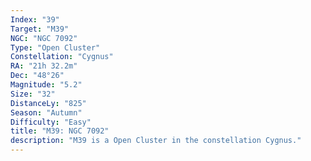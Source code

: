```yaml
---
Index: "39"
Target: "M39"
NGC: "NGC 7092"
Type: "Open Cluster"
Constellation: "Cygnus"
RA: "21h 32.2m"
Dec: "48°26"
Magnitude: "5.2"
Size: "32"
DistanceLy: "825"
Season: "Autumn"
Difficulty: "Easy"
title: "M39: NGC 7092"
description: "M39 is a Open Cluster in the constellation Cygnus."
---
```

